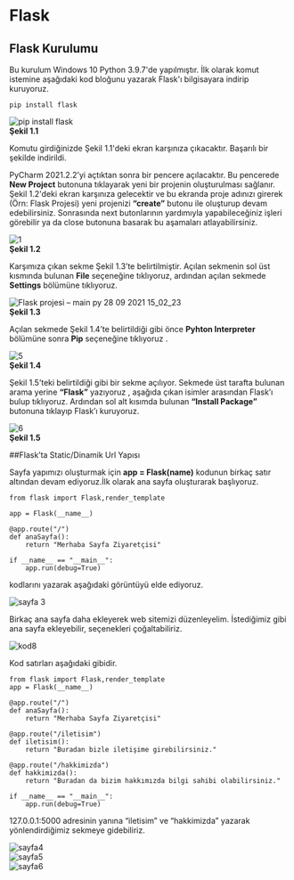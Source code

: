 # Flask
## Flask Kurulumu

Bu kurulum Windows 10 Python 3.9.7'de yapılmıştır. İlk olarak komut istemine aşağıdaki kod bloğunu yazarak Flask'ı bilgisayara indirip kuruyoruz.

``` 
pip install flask 
```
![pip install flask](https://user-images.githubusercontent.com/59111328/135081212-8ce58489-57d0-4448-9eb3-fed4a7fc2e3b.PNG)
<br>
**Şekil 1.1**

Komutu girdiğinizde Şekil 1.1'deki ekran karşınıza çıkacaktır. Başarılı bir şekilde indirildi.

PyCharm 2021.2.2’yi açtıktan sonra bir pencere açılacaktır. Bu pencerede **New Project** butonuna tıklayarak yeni bir projenin oluşturulması sağlanır. Şekil 1.2'deki ekran karşınıza gelecektir ve bu ekranda proje adınızı girerek (Örn: Flask Projesi) yeni projenizi **“create”** butonu ile oluşturup devam edebilirsiniz. Sonrasında next butonlarının yardımıyla yapabileceğiniz işleri görebilir ya da close butonuna basarak bu aşamaları atlayabilirsiniz.


![1](https://user-images.githubusercontent.com/59111328/135084516-77d7a169-7118-436f-86ed-b591ac29d862.PNG)
<br>
**Şekil 1.2**

Karşımıza çıkan sekme Şekil 1.3’te belirtilmiştir. Açılan sekmenin sol üst kısmında bulunan **File** seçeneğine tıklıyoruz, ardından açılan sekmede **Settings** bölümüne tıklıyoruz.

![Flask projesi – main py 28 09 2021 15_02_23](https://user-images.githubusercontent.com/59111328/135087018-db6cbb79-d60c-4b0e-9724-d451a10eaf43.png) <br>
**Şekil 1.3**

Açılan sekmede Şekil 1.4’te belirtildiği gibi önce **Pyhton Interpreter** bölümüne sonra **Pip** seçeneğine tıklıyoruz .

![5](https://user-images.githubusercontent.com/59111328/135087660-166918eb-631f-48d5-8d2a-d2de99e52a58.PNG)
<br>
**Şekil 1.4**

Şekil 1.5’teki belirtildiği gibi bir sekme açılıyor. Sekmede üst tarafta bulunan arama yerine **“Flask”** yazıyoruz , aşağıda çıkan isimler arasından Flask’ı bulup
tıklıyoruz. Ardından sol alt kısımda bulunan **“Install Package”** butonuna tıklayıp Flask’ı kuruyoruz.

![6](https://user-images.githubusercontent.com/59111328/135087987-064d2257-2713-4a61-b255-c3ab0150e1b5.PNG)
<br>
**Şekil 1.5**


##Flask’ta Static/Dinamik Url Yapısı

Sayfa yapımızı oluşturmak için  **app = Flask(__name__)** kodunun birkaç satır altından devam ediyoruz.İlk olarak ana sayfa oluşturarak başlıyoruz.
```
from flask import Flask,render_template

app = Flask(__name__)

@app.route("/")
def anaSayfa():
    return "Merhaba Sayfa Ziyaretçisi"

if __name__ == "__main__":
    app.run(debug=True)
```
kodlarını yazarak aşağıdaki görüntüyü elde ediyoruz.

![sayfa 3](https://user-images.githubusercontent.com/59111328/135260152-a193fc09-a44c-4ac0-9a3e-a6c98d067f95.PNG)

Birkaç ana sayfa daha ekleyerek web sitemizi düzenleyelim. İstediğimiz gibi ana sayfa ekleyebilir, seçenekleri çoğaltabiliriz.

![kod8](https://user-images.githubusercontent.com/59111328/135260364-86bed64b-d8f8-4aad-9b9a-ff1a3f8aef51.PNG)

Kod satırları aşağıdaki gibidir.

```
from flask import Flask,render_template
app = Flask(__name__)

@app.route("/")
def anaSayfa():
    return "Merhaba Sayfa Ziyaretçisi"

@app.route("/iletisim")
def iletisim():
    return "Buradan bizle iletişime girebilirsiniz."

@app.route("/hakkimizda")
def hakkimizda():
    return "Buradan da bizim hakkımızda bilgi sahibi olabilirsiniz."

if __name__ == "__main__":
    app.run(debug=True)
```

127.0.0.1:5000 adresinin yanına “iletisim” ve “hakkimizda” yazarak yönlendirdiğimiz sekmeye gidebiliriz.

![sayfa4](https://user-images.githubusercontent.com/59111328/135261419-bbf70f9b-127c-4950-9ab7-00477d2d043e.PNG)
<br>
![sayfa5](https://user-images.githubusercontent.com/59111328/135261250-2c9b9f76-1719-4593-a3e3-ce74e73ab267.PNG)
<br>
![sayfa6](https://user-images.githubusercontent.com/59111328/135261275-9aabe657-5376-4944-9134-a76b09be21fe.PNG)


